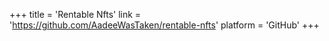 +++
title = 'Rentable Nfts'
link = 'https://github.com/AadeeWasTaken/rentable-nfts'
platform = 'GitHub'
+++
